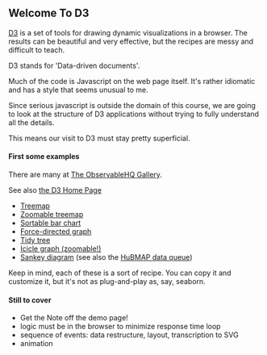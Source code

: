 ## Welcome To D3

[D3](https://d3js.org/)
is a set of tools for drawing dynamic visualizations in a browser.
The results can be beautiful and very effective, but the recipes are
messy and difficult to teach.  

D3 stands for 'Data-driven documents'.

Much of the code is Javascript on the web page itself.  It's rather
idiomatic and has a style that seems unusual to me.


Since serious javascript is outside the domain of this course, we are going
to look at the structure of D3 applications without trying to fully understand
all the details.

This means our visit to D3 must stay pretty superficial.



#### First some examples

There are many at [The ObservableHQ Gallery](https://observablehq.com/@d3/gallery).

See also [the D3 Home Page](https://d3js.org/)


* [Treemap](https://observablehq.com/@d3/treemap)
* [Zoomable treemap](https://observablehq.com/@d3/zoomable-treemap)
* [Sortable bar chart](https://observablehq.com/@d3/bar-chart-transitions)
* [Force-directed graph](https://observablehq.com/@d3/force-directed-graph)
* [Tidy tree](https://observablehq.com/@d3/tree)
* [Icicle graph (zoomable!)](https://observablehq.com/@d3/zoomable-icicle)
* [Sankey diagram](https://observablehq.com/@d3/sankey) (see also the [HuBMAP data queue](https://software.docs.hubmapconsortium.org/data-sankey/index.html))


Keep in mind, each of these is a sort of recipe.  You can copy it and
customize it, but it's not as plug-and-play as, say, seaborn.



#### Still to cover

* Get the Note off the demo page!
* logic must be in the browser to minimize response time loop
* sequence of events: data restructure, layout, transcription to SVG
* animation